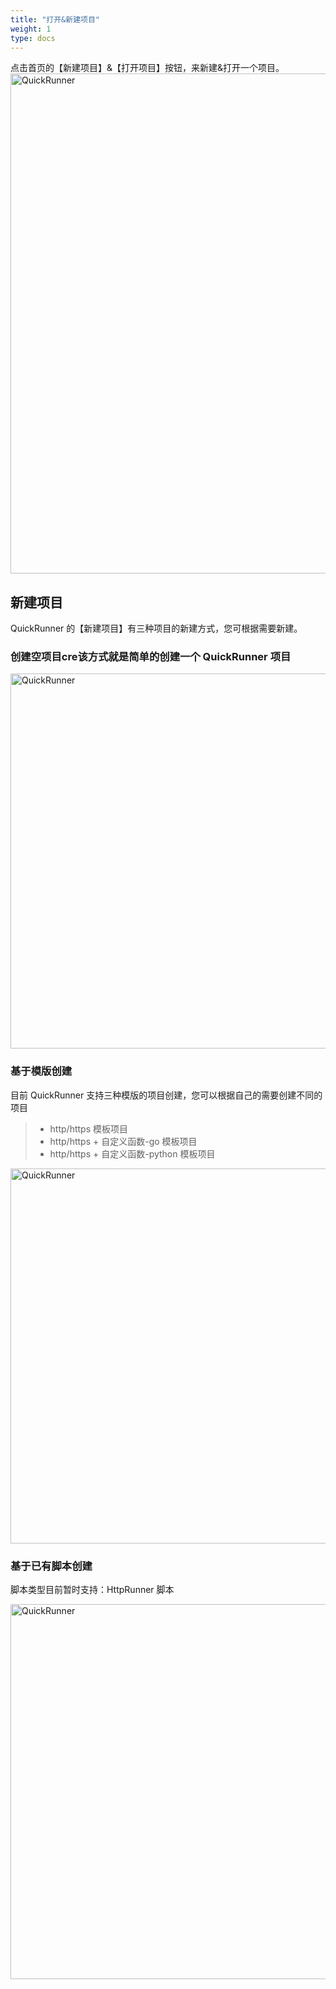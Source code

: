 ```yaml
---
title: "打开&新建项目"
weight: 1
type: docs
---
```


点击首页的【新建项目】&【打开项目】按钮，来新建&打开一个项目。
<img src="/image/QuickRunner/direction/creat.png" alt="QuickRunner" width="800">

## 新建项目

QuickRunner 的【新建项目】有三种项目的新建方式，您可根据需要新建。
###  创建空项目cre该方式就是简单的创建一个 QuickRunner 项目
<img src="/image/QuickRunner/direction/creat2.jpeg" alt="QuickRunner" width="600">

###  基于模版创建
  目前 QuickRunner 支持三种模版的项目创建，您可以根据自己的需要创建不同的项目
  >    - http/https 模板项目
  >    - http/https + 自定义函数-go 模板项目
  >    - http/https + 自定义函数-python 模板项目

 <img src="/image/QuickRunner/direction/creat3.jpeg" alt="QuickRunner" width="600">

 ### 基于已有脚本创建

 脚本类型目前暂时支持：HttpRunner 脚本

 <img src="/image/QuickRunner/direction/creat4.jpeg" alt="QuickRunner" width="600">
